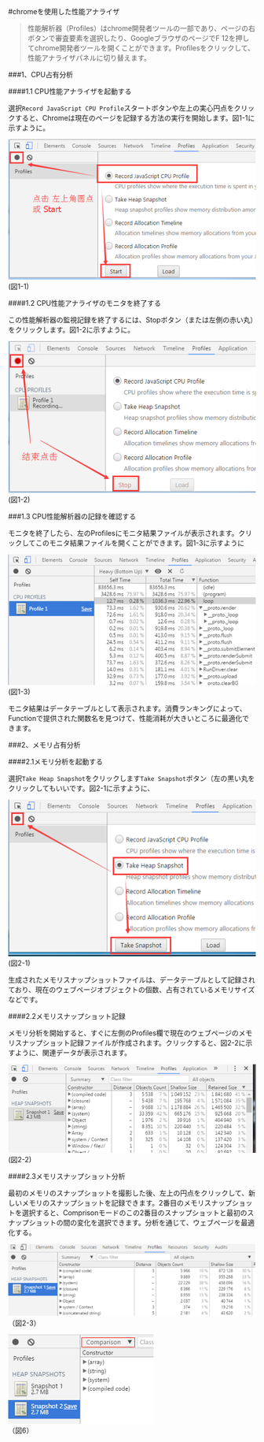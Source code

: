 #chromeを使用した性能アナライザ

>性能解析器（Profiles）はchrome開発者ツールの一部であり、ページの右ボタンで審査要素を選択したり、GoogleブラウザのページでF 12を押してchrome開発者ツールを開くことができます。Profilesをクリックして、性能アナライザパネルに切り替えます。
>



 



###1、CPU占有分析

####1.1 CPU性能アナライザを起動する

選択`Record JavaScript CPU Profile`スタートボタンや左上の実心円点をクリックすると、Chromeは現在のページを記録する方法の実行を開始します。図1-1に示すように。

![图片1-1](img/1-1.png)<br/>(図1-1)



####1.2 CPU性能アナライザのモニタを終了する

この性能解析器の監視記録を終了するには、Stopボタン（または左側の赤い丸）をクリックします。図1-2に示すように。

![图片1-2](img/1-2.png)<br/>(図1-2)



###1.3 CPU性能解析器の記録を確認する

モニタを終了したら、左のProfilesにモニタ結果ファイルが表示されます。クリックしてこのモニタ結果ファイルを開くことができます。図1-3に示すように

![图片1-3](img/1-3.png)<br/>(図1-3)

モニタ結果はデータテーブルとして表示されます。消費ランキングによって、Functionで提供された関数名を見つけて、性能消耗が大きいところに最適化できます。



###2、メモリ占有分析

####2.1メモリ分析を起動する

選択`Take Heap Snapshot`をクリックします`Take Snapshot`ボタン（左の黒い丸をクリックしてもいいです。図2-1に示すように、



![图片2-1](img/2-1.png)<br/>(図2-1)

生成されたメモリスナップショットファイルは、データテーブルとして記録されており、現在のウェブページオブジェクトの個数、占有されているメモリサイズなどです。



####2.2メモリスナップショット記録

メモリ分析を開始すると、すぐに左側のProfiles欄で現在のウェブページのメモリスナップショット記録ファイルが作成されます。クリックすると、図2-2に示すように、関連データが表示されます。

![图片2-2](img/2-2.png)<br/>(図2-2)



####2.3メモリスナップショット分析


最初のメモリのスナップショットを撮影した後、左上の円点をクリックして、新しいメモリのスナップショットを記録できます。2番目のメモリスナップショットを選択すると、Comprisonモードのこの2番目のスナップショットと最初のスナップショットの間の変化を選択できます。分析を通じて、ウェブページを最適化する。



​![图片1.png](img/5.png)<br/>
（図2-3）

​![图片1.png](img/6.png)<br/>
（図6）